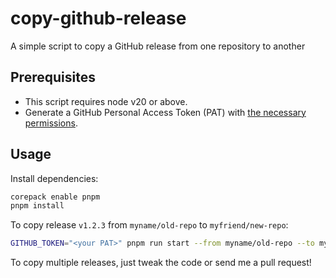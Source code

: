 # copy-github-release

A simple script to copy a GitHub release from one repository to another

## Prerequisites

- This script requires node v20 or above.
- Generate a GitHub Personal Access Token (PAT) with [the necessary
  permissions](https://docs.github.com/en/rest/releases/releases?apiVersion=2022-11-28#create-a-release--fine-grained-access-tokens).

## Usage

Install dependencies:

```sh
corepack enable pnpm
pnpm install
```

To copy release `v1.2.3` from `myname/old-repo` to `myfriend/new-repo`:

```sh
GITHUB_TOKEN="<your PAT>" pnpm run start --from myname/old-repo --to myfriend/new-repo --release v1.2.3
```

To copy multiple releases, just tweak the code or send me a pull request!
